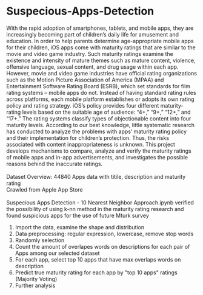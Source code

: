 # Suspecious-Apps-Detection
With the rapid adoption of smartphones, tablets, and mobile apps, they are increasingly becoming part of children’s daily life for amusement and education. In order to help parents determine age-appropriate mobile apps for their children, iOS apps come with maturity ratings that are similar to the movie and video game industry. Such maturity ratings examine the existence and intensity of mature themes such as mature content, violence, offensive language, sexual content, and drug usage within each app. However, movie and video game industries have official rating organizations such as the Motion Picture Association of America (MPAA) and Entertainment Software Rating Board (ESRB), which set standards for film rating systems – mobile apps do not. Instead of having standard rating rules across platforms, each mobile platform establishes or adopts its own rating policy and rating strategy. iOS’s policy provides four different maturity-rating levels based on the suitable age of audience: “4+,” “9+,” “12+,” and “17+.” The rating systems classify types of objectionable content into four maturity levels. According to our best knowledge, little systematic research has conducted to analyze the problems with apps’ maturity rating policy and their implementation for children’s protection. Thus, the risks associated with content inappropriateness is unknown. This project develops mechanisms to compare, analyze and verify the maturity ratings of mobile apps and in-app advertisements, and investigates the possible reasons behind the inaccurate ratings.
<br /><br />Dataset Overview:
44840 Apps data with titile, description and maturity rating<br />
Crawled from Apple App Store
<br /><br />Suspecious Apps Detection - 10 Nearest Neighbor Approach.ipynb verified the possibility of using k-nn method in the maturity rating research and found suspicious apps for the use of future Mturk survey

1. Import the data, examine the shape and distribution
2. Data preprocessing: regular expression, lowercase, remove stop words
3. Randomly selection
4. Count the amount of overlapes words on descriptions for each pair of Apps among our selected dataset
5. For each app, select top 10 apps that have max overlaps words on description
6. Predict true maturity rating for each app by "top 10 apps" ratings (Majority Voting)
7. Further analysis
